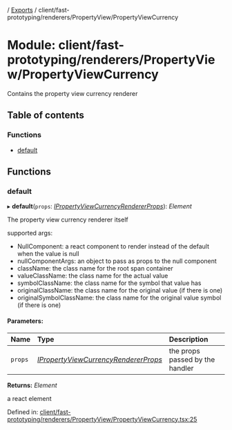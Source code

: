 [](../README.md) / [Exports](../modules.md) / client/fast-prototyping/renderers/PropertyView/PropertyViewCurrency

# Module: client/fast-prototyping/renderers/PropertyView/PropertyViewCurrency

Contains the property view currency renderer

## Table of contents

### Functions

- [default](client_fast_prototyping_renderers_propertyview_propertyviewcurrency.md#default)

## Functions

### default

▸ **default**(`props`: [*IPropertyViewCurrencyRendererProps*](../interfaces/client_internal_components_propertyview_propertyviewcurrency.ipropertyviewcurrencyrendererprops.md)): *Element*

The property view currency renderer itself

supported args:
- NullComponent: a react component to render instead of the default when the value is null
- nullComponentArgs: an object to pass as props to the null component
- className: the class name for the root span container
- valueClassName: the class name for the actual value
- symbolClassName: the class name for the symbol that value has
- originalClassName: the class name for the original value (if there is one)
- originalSymbolClassName: the class name for the original value symbol (if there is one)

#### Parameters:

Name | Type | Description |
:------ | :------ | :------ |
`props` | [*IPropertyViewCurrencyRendererProps*](../interfaces/client_internal_components_propertyview_propertyviewcurrency.ipropertyviewcurrencyrendererprops.md) | the props passed by the handler   |

**Returns:** *Element*

a react element

Defined in: [client/fast-prototyping/renderers/PropertyView/PropertyViewCurrency.tsx:25](https://github.com/onzag/itemize/blob/3efa2a4a/client/fast-prototyping/renderers/PropertyView/PropertyViewCurrency.tsx#L25)
